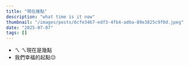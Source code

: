 ```yaml
---
title: "現在幾點"
description: "what time is it now"
thumbnail: "/images/posts/6cfe3467-edf3-4fb4-ad6a-89e3825c9f0d.jpeg"
date: "2025-07-07"
tags: []
---
```

- ㄟ ㄟ現在是幾點
- 我們幸福的起點😔
